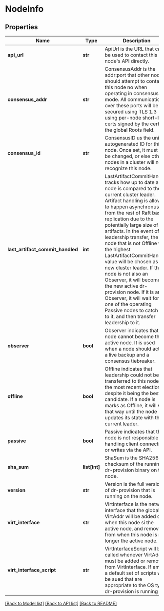 # NodeInfo

## Properties
Name | Type | Description | Notes
------------ | ------------- | ------------- | -------------
**api_url** | **str** | ApiUrl is the URL that can be used to contact this node&#39;s API directly. | [optional] 
**consensus_addr** | **str** | ConsensusAddr is the addr:port that other nodes should attempt to contact this node no when operating in consensus mode.  All communication over these ports will be secured using TLS 1.3 using per-node short-lived certs signed by the certs in the global Roots field. | [optional] 
**consensus_id** | **str** | ConsensusID us the unique autogenerated ID for this node. Once set, it must not be changed, or else other nodes in a cluster will not recognize this node. | [optional] 
**last_artifact_commit_handled** | **int** | LastArtifactCommitHandled tracks how up to date a node is compared to the current cluster leader.  Artifact handling is allowed to happen asynchronusly from the rest of Raft based replication due to the potentially large size of artifacts.  In the event of a leadership transfer, the first node that is not Offline with the highest LastArtifactCommitHandled value will be chosen as the new cluster leader.  If that node is not also an Observer, it will become the new active dr-provision node.  If it is an Observer, it will wait for one of the operating Passive nodes to catch up to it, and then transfer leadership to it. | [optional] 
**observer** | **bool** | Observer indicates that this node cannot become the active node.  It is used when a node should act as a live backup and a consensus tiebreaker. | [optional] 
**offline** | **bool** | Offline indicates that leadership could not be transferred to this node in the most recent election, despite it being the best candidate. If a node is marks as Offline, it will stay that way until the node updates its state with the current leader. | [optional] 
**passive** | **bool** | Passive indicates that this node is not responsible for handling client connections or writes via the API. | [optional] 
**sha_sum** | **list[int]** | ShaSum is the SHA256 checksum of the running dr-provision binary on the node. | [optional] 
**version** | **str** | Version is the full version of dr-provision that is running on the node. | [optional] 
**virt_interface** | **str** | VirtInterface is the network interface that the global VirtAddr will be added on when this node si the active node, and removed from when this node is no longer the active node. | [optional] 
**virt_interface_script** | **str** | VirtInterfaceScript will be called whenever VirtAddr must be added or removed from VirtInterface.  If empty, a default set of scripts will be sued that are appropriate to the OS type dr-provision is running on. | [optional] 

[[Back to Model list]](../README.md#documentation-for-models) [[Back to API list]](../README.md#documentation-for-api-endpoints) [[Back to README]](../README.md)


